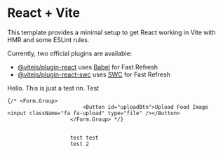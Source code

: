 # React + Vite

This template provides a minimal setup to get React working in Vite with HMR and some ESLint rules.

Currently, two official plugins are available:

- [@vitejs/plugin-react](https://github.com/vitejs/vite-plugin-react/blob/main/packages/plugin-react/README.md) uses [Babel](https://babeljs.io/) for Fast Refresh
- [@vitejs/plugin-react-swc](https://github.com/vitejs/vite-plugin-react-swc) uses [SWC](https://swc.rs/) for Fast Refresh

Hello. This is just a test nn. Test

    {/* <Form.Group>
                            <Button id="uploadBtn">Upload Food Image <input className="fa fa-upload" type="file" /></Button>
                        </Form.Group> */}

                        
                        test test
                        test 2

